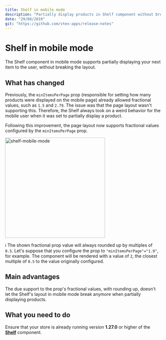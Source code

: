 ```yaml
---
title: Shelf in mobile mode
description: "Partially display products in Shelf component without breaking the page layout."
date: "29/08/2019"
git: "https://github.com/vtex-apps/release-notes"
---
```


# Shelf in mobile mode

The Shelf component in mobile mode supports partially displaying your next item to the user, without breaking the layout. 

## What has changed

Previously, the `minItemsPerPage` prop (responsible for setting how many products were displayed on the mobile page) already allowed fractional values, such as `1.5` and `2.79`. The issue was that the page layout wasn't supporting this. Therefore, the Shelf always took on a weird behavior for the mobile user when it was set to partially display a product. 

Following this improvement, the page layout now supports fractional values configured by the `minItemsPerPage` prop.

<img width="323" alt="shelf-mobile-mode" src="https://user-images.githubusercontent.com/52087100/63977586-983ddf00-ca8a-11e9-8b68-5d30e8d60c46.png">

:information_source: The shown fractional prop value will always rounded up by multiples of `0.5`. Let's suppose that you configure the prop to `"minItemsPerPage"="1.9"`, for example. The component will be rendered with a value of `2`, the closest multiple of `0.5` to the value originally configured. 

## Main advantages

The due support to the prop's fractional values, with rounding up, doesn't let the Shelf's layout in mobile mode break anymore when partially displaying products. 

## What you need to do

Ensure that your store is already running version **1.27.0** or higher of the [**Shelf**](https://github.com/vtex-apps/shelf) component. 
